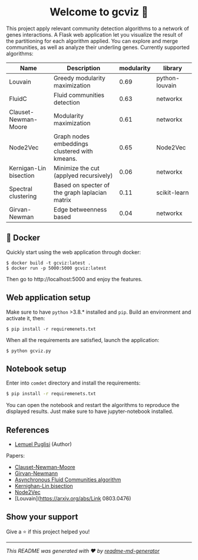 <h1 align="center">Welcome to gcviz 🧬</h1>
<p>
</p>

This project apply relevant community detection algorithms to a network of genes interactions. A Flask web application let you visualize the result of the partitioning for each algorithm applied. You can explore and merge communities, as well as analyze their underling genes. Currently supported algorithms: 



| Name                   | Description                                    | modularity | library        |
| ---------------------- | ---------------------------------------------- | ---------- | -------------- |
| Louvain                | Greedy modularity maximization                 | 0.69       | python-louvain |
| FluidC                 | Fluid communities detection                    | 0.63       | networkx       |
| Clauset-Newman-Moore   | Modularity maximization                        | 0.61       | networkx       |
| Node2Vec               | Graph nodes embeddings clustered with kmeans.  | 0.65       | Node2Vec       |
| Kernigan-Lin bisection | Minimize the cut (applyed recursively)         | 0.06       | networkx       |
| Spectral clustering    | Based on specter of the graph laplacian matrix | 0.11       | scikit-learn   |
| Girvan-Newman          | Edge betweenness based                         | 0.04       | networkx       |



## 🐋 Docker 

Quickly start using the web application through docker:

```shell
$ docker build -t gcviz:latest .
$ docker run -p 5000:5000 gcviz:latest
```

Then go to http://localhost:5000 and enjoy the features. 



## Web application setup

Make sure to have `python` >3.8.* installed and `pip`. Build an environment and activate it, then: 

```shell
$ pip install -r requiremenets.txt
```

When all the requirements are satisfied, launch the application: 

```shell
$ python gcviz.py
```

 

 ## Notebook setup

Enter into `comdet` directory and install the requirements: 

```bash
$ pip install -r requiremenets.txt
```

You can open the notebook and restart the algorithms to reproduce the displayed results. Just make sure to have jupyter-notebook installed. 



## References

* [Lemuel Puglisi](https://lemuelpuglisi.github.io/) (Author)

Papers: 

* [Clauset-Newman-Moore](https://arxiv.org/abs/cond-mat/0408187)
* [Girvan-Newmann](https://www.pnas.org/content/99/12/7821)
* [Asynchronous Fluid Communities algorithm](https://arxiv.org/pdf/1703.09307.pdf)
* [Kernighan-Lin bisection](https://ieeexplore.ieee.org/document/6771089)
* [Node2Vec](https://snap.stanford.edu/node2vec/)
* [Louvain](https://arxiv.org/abs/Link 0803.0476)



## Show your support

Give a ⭐️ if this project helped you!

***
_This README was generated with ❤️ by [readme-md-generator](https://github.com/kefranabg/readme-md-generator)_